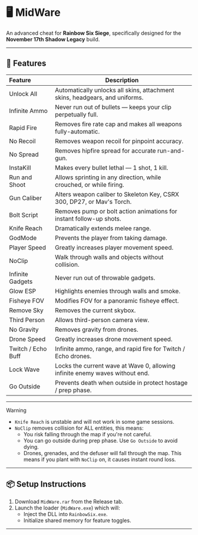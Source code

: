 # 🖥️ MidWare

An advanced cheat for **Rainbow Six Siege**, specifically designed for the **November 17th Shadow Legacy** build.

---

## 🔧 Features

| Feature                 | Description                                                                                   |
|:------------------------|-----------------------------------------------------------------------------------------------|
| Unlock All              | Automatically unlocks all skins, attachment skins, headgears, and uniforms.                   |
| Infinite Ammo           | Never run out of bullets — keeps your clip perpetually full.                                  |
| Rapid Fire              | Removes fire rate cap and makes all weapons fully-automatic.                                  |
| No Recoil               | Removes weapon recoil for pinpoint accuracy.                                                  |
| No Spread               | Removes hipfire spread for accurate run-and-gun.                                              |
| InstaKill               | Makes every bullet lethal — 1 shot, 1 kill.                                                   |
| Run and Shoot           | Allows sprinting in any direction, while crouched, or while firing.                           |
| Gun Caliber             | Alters weapon caliber to Skeleton Key, CSRX 300, DP27, or Mav's Torch.                        |
| Bolt Script             | Removes pump or bolt action animations for instant follow-up shots.                           |
| Knife Reach             | Dramatically extends melee range.                                                             |
| GodMode                 | Prevents the player from taking damage.                                                       |
| Player Speed            | Greatly increases player movement speed.                                                      |
| NoClip                  | Walk through walls and objects without collision.                                             |
| Infinite Gadgets        | Never run out of throwable gadgets.                                                           |
| Glow ESP                | Highlights enemies through walls and smoke.                                                   |
| Fisheye FOV             | Modifies FOV for a panoramic fisheye effect.                                                  |
| Remove Sky              | Removes the current skybox.                                                                   |
| Third Person            | Allows third-person camera view.                                                              |
| No Gravity              | Removes gravity from drones.                                                                  |
| Drone Speed             | Greatly increases drone movement speed.                                                       |
| Twitch / Echo Buff      | Infinite ammo, range, and rapid fire for Twitch / Echo drones.                                |
| Lock Wave               | Locks the current wave at Wave 0, allowing infinite enemy waves without end.                  |
| Go Outside              | Prevents death when outside in protect hostage / prep phase.                                  |

---

> [!WARNING]
> - `Knife Reach` is unstable and will not work in some game sessions.
> - `NoClip` removes collision for ALL entities, this means:
>   -	You risk falling through the map if you're not careful.
>   -	You can go outside during prep phase. Use `Go Outside` to avoid dying.
>   -	Drones, grenades, and the defuser will fall through the map. This means if you plant with `NoClip` on, it causes instant round loss.

---

## 📦 Setup Instructions

1. Download `MidWare.rar` from the Release tab.
2. Launch the loader (`MidWare.exe`) which will:
   - Inject the DLL into `RainbowSix.exe`.
   - Initialize shared memory for feature toggles.

---
